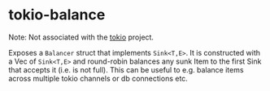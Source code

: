 # tokio-balance

Note: Not associated with the [tokio](http://tokio.rs/) project.

Exposes a `Balancer` struct that implements `Sink<T,E>`. It is constructed with a Vec
of `Sink<T,E>` and round-robin balances any sunk Item to the first Sink that accepts it
(i.e. is not full). This can be useful to e.g. balance items across multiple tokio channels
or db connections etc.
